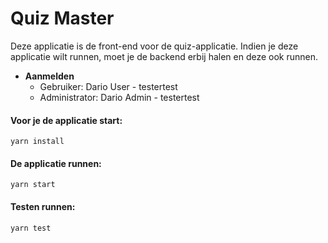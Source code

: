 # Quiz Master

Deze applicatie is de front-end voor de quiz-applicatie. Indien je deze applicatie wilt runnen, moet je de backend erbij halen en deze ook runnen.

* **Aanmelden**
  * Gebruiker:      Dario User  - testertest
  * Administrator:  Dario Admin - testertest



####  Voor je de applicatie start:
```yarn install```

####  De applicatie runnen: 
```yarn start```

#### Testen runnen:
```yarn test```


